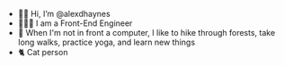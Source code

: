 - 👋🏿 Hi, I’m @alexdhaynes
- 👩🏿‍💻 I am a Front-End Engineer
- 🌲 When I'm not in front a computer, I like to hike through forests, take long walks, practice yoga, and learn new things
- 🐈 Cat person
